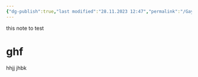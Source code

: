 ```yaml
---
{"dg-publish":true,"last modified":"28.11.2023 12:47","permalink":"/Gayoungmoney Obsidian/Untitled/","dgPassFrontmatter":true,"noteIcon":""}
---
```


this note to test
# ghf
hhjj
jhbk
